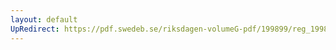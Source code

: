 ```yaml
---
layout: default
UpRedirect: https://pdf.swedeb.se/riksdagen-volumeG-pdf/199899/reg_199899/reg_199899_0172.pdf
---
```

